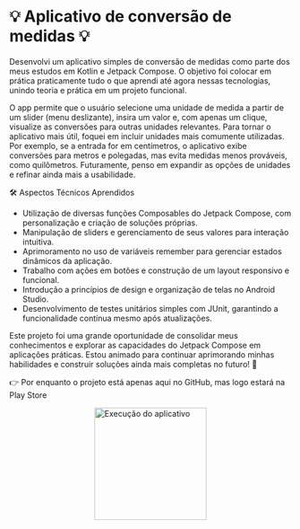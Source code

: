 # 💡 Aplicativo de conversão de medidas 💡

Desenvolvi um aplicativo simples de conversão de medidas como parte dos meus estudos em Kotlin e Jetpack Compose. O objetivo foi colocar em prática praticamente tudo o que aprendi até agora nessas tecnologias, unindo teoria e prática em um projeto funcional.

O app permite que o usuário selecione uma unidade de medida a partir de um slider (menu deslizante), insira um valor e, com apenas um clique, visualize as conversões para outras unidades relevantes. Para tornar o aplicativo mais útil, foquei em incluir unidades mais comumente utilizadas. Por exemplo, se a entrada for em centímetros, o aplicativo exibe conversões para metros e polegadas, mas evita medidas menos prováveis, como quilômetros. Futuramente, penso em expandir as opções de unidades e refinar ainda mais a usabilidade.

🛠 Aspectos Técnicos Aprendidos
- Utilização de diversas funções Composables do Jetpack Compose, com personalização e criação de soluções próprias.
- Manipulação de sliders e gerenciamento de seus valores para interação intuitiva.
- Aprimoramento no uso de variáveis remember para gerenciar estados dinâmicos da aplicação.
- Trabalho com ações em botões e construção de um layout responsivo e funcional.
- Introdução a princípios de design e organização de telas no Android Studio.
- Desenvolvimento de testes unitários simples com JUnit, garantindo a funcionalidade contínua mesmo após atualizações.

Este projeto foi uma grande oportunidade de consolidar meus conhecimentos e explorar as capacidades do Jetpack Compose em aplicações práticas. Estou animado para continuar aprimorando minhas habilidades e construir soluções ainda mais completas no futuro! 🚀

👉 Por enquanto o projeto está apenas aqui no GitHub, mas logo estará na Play Store

<img src="appUnitConverter.gif" alt="Execução do aplicativo" width="200" style="display: block; margin: 0 auto;"/>
